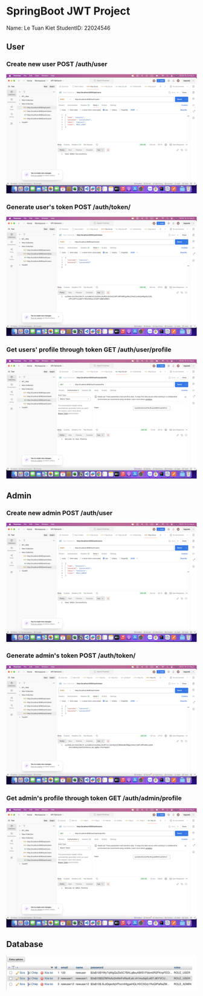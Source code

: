 # SpringBoot JWT Project

Name: Le Tuan Kiet
StudentID: 22024546

## User
### Create new user POST /auth/user
![create_user.png](src/main/resources/img/adduser.png)
### Generate user's token POST /auth/token/
![get_user_token.png](src/main/resources/img/usertoken.png)
### Get users' profile through token GET /auth/user/profile
![get_user_profile.png](src/main/resources/img/userlogin.png)

## Admin
### Create new admin POST /auth/user
![create_user.png](src/main/resources/img/addadmin.png)
### Generate admin's token POST /auth/token/
![get_user_token.png](src/main/resources/img/admintoken.png)
### Get admin's profile through token GET /auth/admin/profile
![get_user_profilse.png](src/main/resources/img/adminlogin.png)

## Database
![db.png](src/main/resources/img/db2.png)